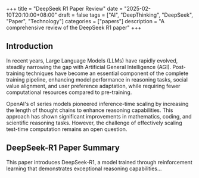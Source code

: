 +++
title = "DeepSeek R1 Paper Review"
date = "2025-02-10T20:10:00+08:00"
draft = false
tags = ["AI", "DeepThinking", "DeepSeek", "Paper", "Technology"]
categories = ["papers"]
description = "A comprehensive review of the DeepSeek R1 paper"
+++

## Introduction

In recent years, Large Language Models (LLMs) have rapidly evolved, steadily narrowing the gap with Artificial General Intelligence (AGI). Post-training techniques have become an essential component of the complete training pipeline, enhancing model performance in reasoning tasks, social value alignment, and user preference adaptation, while requiring fewer computational resources compared to pre-training.

OpenAI's o1 series models pioneered inference-time scaling by increasing the length of thought chains to enhance reasoning capabilities. This approach has shown significant improvements in mathematics, coding, and scientific reasoning tasks. However, the challenge of effectively scaling test-time computation remains an open question.

## DeepSeek-R1 Paper Summary

This paper introduces DeepSeek-R1, a model trained through reinforcement learning that demonstrates exceptional reasoning capabilities...
